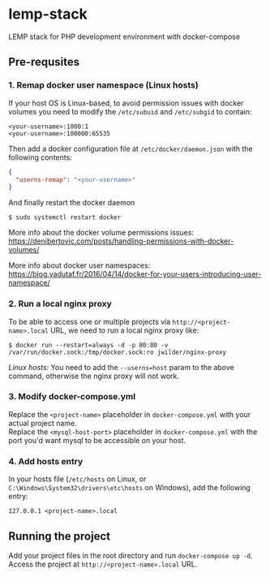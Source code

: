 # lemp-stack
LEMP stack for PHP development environment with docker-compose

## Pre-requsites

### 1. Remap docker user namespace (Linux hosts)
If your host OS is Linux-based, to avoid permission issues with docker volumes you need to modify the `/etc/subuid` and `/etc/subgid` to contain:
```
<your-username>:1000:1
<your-username>:100000:65535
```
Then add a docker configuration file at `/etc/docker/daemon.json` with the following contents:
```json
{
  "userns-remap": "<your-username>"
}
```

And finally restart the docker daemon
```
$ sudo systemctl restart docker
```

More info about the docker volume permissions issues:
https://denibertovic.com/posts/handling-permissions-with-docker-volumes/

More info about docker user namespaces:
https://blog.yadutaf.fr/2016/04/14/docker-for-your-users-introducing-user-namespace/

### 2. Run a local nginx proxy
To be able to access one or multiple projects via `http://<project-name>.local` URL, we need to run a local nginx proxy like:
```
$ docker run --restart=always -d -p 80:80 -v /var/run/docker.sock:/tmp/docker.sock:ro jwilder/nginx-proxy
```
*Linux hosts:* You need to add the `--userns=host` param to the above command, otherwise the nginx proxy will not work. 

### 3. Modify docker-compose.yml
Replace the `<project-name>` placeholder in `docker-compose.yml` with your actual project name.  
Replace the `<mysql-host-port>` placeholder in `docker-compose.yml` with the port you'd want mysql to be accessible on your host.

### 4. Add hosts entry
In your hosts file (`/etc/hosts` on Linux, or `C:\Windows\System32\drivers\etc\hosts` on Windows), add the following entry: 
```
127.0.0.1 <project-name>.local
```

## Running the project
Add your project files in the root directory and run `docker-compose up -d`.  
Access the project at `http://<project-name>.local` URL.
